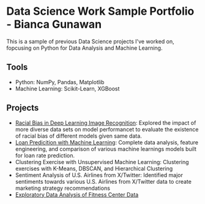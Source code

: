 # Data Science Work Sample Portfolio - Bianca Gunawan
This is a sample of previous Data Science projects I've worked on, fopcusing on Python for Data Analysis and Machine Learning.

## Tools
- Python: NumPy, Pandas, Matplotlib
- Machine Learning: Scikit-Learn, XGBoost

## Projects
- [Racial Bias in Deep Learning Image Recognition](https://github.com/biancagunawan/Portfolio/blob/3ad4939107261a59e6728c993255a1c1efa4c6aa/Deep%20Learning%20Racial%20Bias%20in%20Image%20Recognition.pdf): Explored the impact of more diverse data sets on model performancet to evaluate the existence of racial bias of different models given same data.
- [Loan Predicition with Machine Learning](https://github.com/biancagunawan/Portfolio/blob/719ed473845d384bbee4c27a883d68cf244b470d/Loan%20Prediction.ipynb): Complete data analysis, feature engineering, and comparison of various machine learnings models built for loan rate prediction.
- Clustering Exercise with Unsupervised Machine Learning: Clustering exercises with K-Means, DBSCAN, and Hierarchical Clustering
- Sentiment Analysis of U.S. Airlines from X/Twitter: Identified major sentiments towards various U.S. Airlines from X/Twitter data to create marketing strategy recommendations
- [Exploratory Data Analysis of Fitness Center Data](https://github.com/biancagunawan/Portfolio/blob/f2c07beb473c7b587dc71e89f2357f8b34ecc744/Fitness%20Center%20EDA.ipynb)
